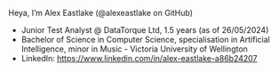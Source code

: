 Heya, I’m Alex Eastlake (@alexeastlake on GitHub)
- Junior Test Analyst @ DataTorque Ltd, 1.5 years (as of 26/05/2024)
- Bachelor of Science in Computer Science, specialisation in Artificial Intelligence, minor in Music - Victoria University of Wellington
- LinkedIn: https://www.linkedin.com/in/alex-eastlake-a86b24207
